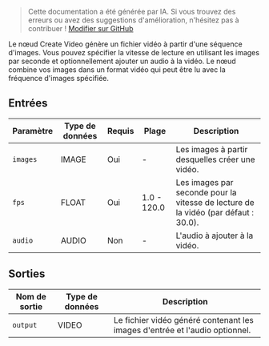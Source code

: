 > Cette documentation a été générée par IA. Si vous trouvez des erreurs ou avez des suggestions d'amélioration, n'hésitez pas à contribuer ! [Modifier sur GitHub](https://github.com/Comfy-Org/embedded-docs/blob/main/comfyui_embedded_docs/docs/CreateVideo/fr.md)

Le nœud Create Video génère un fichier vidéo à partir d'une séquence d'images. Vous pouvez spécifier la vitesse de lecture en utilisant les images par seconde et optionnellement ajouter un audio à la vidéo. Le nœud combine vos images dans un format vidéo qui peut être lu avec la fréquence d'images spécifiée.

## Entrées

| Paramètre | Type de données | Requis | Plage | Description |
|-----------|-----------|----------|-------|-------------|
| `images` | IMAGE | Oui | - | Les images à partir desquelles créer une vidéo. |
| `fps` | FLOAT | Oui | 1.0 - 120.0 | Les images par seconde pour la vitesse de lecture de la vidéo (par défaut : 30.0). |
| `audio` | AUDIO | Non | - | L'audio à ajouter à la vidéo. |

## Sorties

| Nom de sortie | Type de données | Description |
|-------------|-----------|-------------|
| `output` | VIDEO | Le fichier vidéo généré contenant les images d'entrée et l'audio optionnel. |
